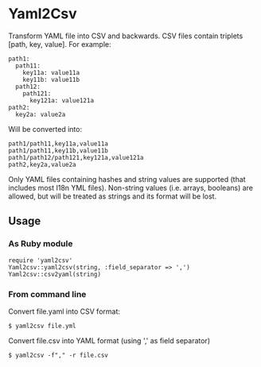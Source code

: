 # Yaml2Csv

Transform YAML file into CSV and backwards. CSV files contain triplets [path, key, value]. For example:

    path1:
      path11:
        key11a: value11a
        key11b: value11b
      path12:
        path121:
          key121a: value121a
    path2:
      key2a: value2a
  
Will be converted into:

    path1/path11,key11a,value11a
    path1/path11,key11b,value11b
    path1/path12/path121,key121a,value121a
    path2,key2a,value2a

Only YAML files containing hashes and string values are supported (that includes most I18n YML files). Non-string values (i.e. arrays, booleans) are allowed, but will be treated as strings and its format will be lost.

## Usage 

### As Ruby module

    require 'yaml2csv'
    Yaml2csv::yaml2csv(string, :field_separator => ',')
    Yaml2csv::csv2yaml(string)

### From command line

Convert file.yaml into CSV format:

    $ yaml2csv file.yml

Convert file.csv into YAML format (using ',' as field separator)

    $ yaml2csv -f"," -r file.csv
